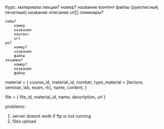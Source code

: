 

Курс:
материалы
    лекции?
        номер?
        название
        контент
        файлы (рукописный, печатные)
            название
            описание
            url[]
    семинары?
    
    лабы?
        номер
        название
        контент
        url
    рк?
        номер?
        название
        файлы
    экзамен?
        номер?
        название
        файлы


material = {
    course_id,
    material_id,
    number,
    type_material = [lecture, seminar, lab, exam, rk],
    name, 
    content, 
}


file = {
    file_id,
    material_id,
    name, 
    description,
    url
}




problems:
1. server doesnt wotk if ftp is not running
2. files upload